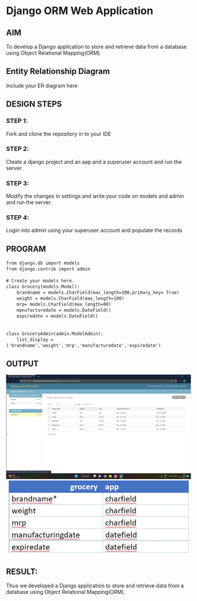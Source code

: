 # Django ORM Web Application

## AIM
To develop a Django application to store and retrieve data from a database using Object Relational Mapping(ORM).

## Entity Relationship Diagram

Include your ER diagram here

## DESIGN STEPS

### STEP 1:
Fork and clone the repository in to your IDE
### STEP 2:
Cteate a django project and an aap and a superuser account and run the server.
### STEP 3:
Modify the changes in settings and write your code on models and admin and run the server.
### STEP 4:
Login into admin using your superuser account and populate the records

## PROGRAM

```
from django.db import models
from django.contrib import admin

# Create your models here.
class Grocery(models.Model):
    brandname = models.CharField(max_length=100,primary_key= True)
    weight = models.CharField(max_length=100)
    mrp= models.CharField(max_length=80)
    manufacturedate = models.DateField()
    expiredate = models.DateField()

    
class GroceryAdmin(admin.ModelAdmin):
    list_display = ('brandname','weight','mrp','manufacturedate','expiredate')
```

## OUTPUT 
 ![Output](./images/grocrey.png)
 ![Output](./images/er.png)

## RESULT:
Thus we developed a Django application to store and retrieve data from a database using Object Relational Mapping(ORM).
